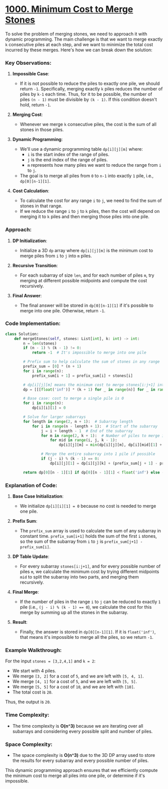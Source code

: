 # [1000. Minimum Cost to Merge Stones](https://leetcode.com/problems/minimum-cost-to-merge-stones/description/)

To solve the problem of merging stones, we need to approach it with dynamic programming. The main challenge is that we want to merge exactly `k` consecutive piles at each step, and we want to minimize the total cost incurred by these merges. Here's how we can break down the solution:

### Key Observations:

1. **Impossible Case**: 
   - If it is not possible to reduce the piles to exactly one pile, we should return `-1`. Specifically, merging exactly `k` piles reduces the number of piles by `k-1` each time. Thus, for it to be possible, the number of piles `(n - 1)` must be divisible by `(k - 1)`. If this condition doesn't hold, return `-1`.

2. **Merging Cost**:
   - Whenever we merge `k` consecutive piles, the cost is the sum of all stones in those piles.

3. **Dynamic Programming**:
   - We'll use a dynamic programming table `dp[i][j][m]` where:
     - `i` is the start index of the range of piles.
     - `j` is the end index of the range of piles.
     - `m` represents how many piles we want to reduce the range from `i` to `j`.
   - The goal is to merge all piles from `0` to `n-1` into exactly `1` pile, i.e., `dp[0][n-1][1]`.

4. **Cost Calculation**:
   - To calculate the cost for any range `i` to `j`, we need to find the sum of stones in that range.
   - If we reduce the range `i` to `j` to `k` piles, then the cost will depend on merging it to `k` piles and then merging those piles into one pile.

### Approach:

1. **DP Initialization**:
   - Initialize a 3D `dp` array where `dp[i][j][m]` is the minimum cost to merge piles from `i` to `j` into `m` piles.

2. **Recursive Transition**:
   - For each subarray of size `len`, and for each number of piles `m`, try merging at different possible midpoints and compute the cost recursively.

3. **Final Answer**:
   - The final answer will be stored in `dp[0][n-1][1]` if it's possible to merge into one pile. Otherwise, return `-1`.

### Code Implementation:

```python
class Solution:
    def mergeStones(self, stones: List[int], k: int) -> int:
        n = len(stones)
        if (n - 1) % (k - 1) != 0:
            return -1  # It's impossible to merge into one pile

        # Prefix sum to help calculate the sum of stones in any range
        prefix_sum = [0] * (n + 1)
        for i in range(n):
            prefix_sum[i + 1] = prefix_sum[i] + stones[i]

        # dp[i][j][m] means the minimum cost to merge stones[i:j+1] into m piles
        dp = [[[float('inf')] * (k + 1) for _ in range(n)] for _ in range(n)]

        # Base case: cost to merge a single pile is 0
        for i in range(n):
            dp[i][i][1] = 0

        # Solve for larger subarrays
        for length in range(2, n + 1):  # Subarray length
            for i in range(n - length + 1):  # Start of the subarray
                j = i + length - 1  # End of the subarray
                for m in range(2, k + 1):  # Number of piles to merge into
                    for mid in range(i, j, k - 1):
                        dp[i][j][m] = min(dp[i][j][m], dp[i][mid][1] + dp[mid + 1][j][m - 1])

                # Merge the entire subarray into 1 pile if possible
                if (j - i) % (k - 1) == 0:
                    dp[i][j][1] = dp[i][j][k] + (prefix_sum[j + 1] - prefix_sum[i])

        return dp[0][n - 1][1] if dp[0][n - 1][1] < float('inf') else -1
```

### Explanation of Code:

1. **Base Case Initialization**:
   - We initialize `dp[i][i][1] = 0` because no cost is needed to merge one pile.

2. **Prefix Sum**:
   - The `prefix_sum` array is used to calculate the sum of any subarray in constant time. `prefix_sum[i+1]` holds the sum of the first `i` stones, so the sum of the subarray from `i` to `j` is `prefix_sum[j+1] - prefix_sum[i]`.

3. **DP Table Update**:
   - For every subarray `stones[i:j+1]`, and for every possible number of piles `m`, we calculate the minimum cost by trying different midpoints `mid` to split the subarray into two parts, and merging them recursively.

4. **Final Merge**:
   - If the number of piles in the range `i` to `j` can be reduced to exactly `1` pile (i.e., `(j - i) % (k - 1) == 0`), we calculate the cost for this merge by summing up all the stones in the subarray.

5. **Result**:
   - Finally, the answer is stored in `dp[0][n-1][1]`. If it is `float('inf')`, that means it's impossible to merge all the piles, so we return `-1`.

### Example Walkthrough:

For the input `stones = [3,2,4,1]` and `k = 2`:
- We start with 4 piles.
- We merge `[3, 2]` for a cost of `5`, and we are left with `[5, 4, 1]`.
- We merge `[4, 1]` for a cost of `5`, and we are left with `[5, 5]`.
- We merge `[5, 5]` for a cost of `10`, and we are left with `[10]`.
- The total cost is `20`.

Thus, the output is `20`.

### Time Complexity:
- The time complexity is **O(n^3)** because we are iterating over all subarrays and considering every possible split and number of piles.

### Space Complexity:
- The space complexity is **O(n^3)** due to the 3D DP array used to store the results for every subarray and every possible number of piles.

This dynamic programming approach ensures that we efficiently compute the minimum cost to merge all piles into one pile, or determine if it's impossible.
